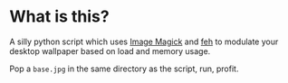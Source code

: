 # What is this?

A silly python script which uses [Image Magick](https://www.imagemagick.org/script/index.php) and [feh]([https://github.com/derf/fehto) to modulate your desktop wallpaper based on load and memory usage.

Pop a `base.jpg` in the same directory as the script, run, profit.
